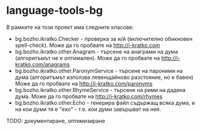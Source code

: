 language-tools-bg
=================

В рамките на този проект има следните класове:

* bg.bozho.ikratko.Checker - проверка за и/й (включително обикновен spell-check). Може да го пробвате на http://i-kratko.com
* bg.bozho.ikratko.other.Anagram - търсене на анаграми на дума (алгоритъмът не е оптимален). Може да го пробвате на http://i-kratko.com/anagrams
* bg.bozho.ikratko.other.ParonymService - търсене на пароними на дума (алгоритъмът използва левенщайново разстояние, но е бавен) Може да го пробвате на http://i-kratko.com/paronyms
* bg.bozho.ikratko.other.RhymeService - търсене на рими на дадена дума. Може да го пробвате на http://i-kratko.com/rhymes
* bg.bozho.ikratko.other.Echo - генерира файл съдържащ всяка дума, и на кои думи тя е "ехо" - т.е. кои думи завършват на нея.

TODO: документиране, оптимизиране